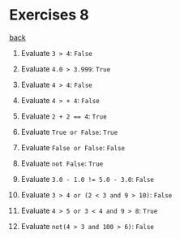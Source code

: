 # Exercises 8
[back](../)

1. Evaluate `3 > 4`:
	`False`

2. Evaluate `4.0 > 3.999`:
	`True`

3. Evaluate `4 > 4`:
	`False`

4. Evaluate `4 > + 4`:
	`False`

5. Evaluate `2 + 2 == 4`:
	`True`

6. Evaluate `True or False`:
	`True`

6. Evaluate `False or False`:
	`False`

6. Evaluate `not False`:
	`True`

6. Evaluate `3.0 - 1.0 != 5.0 - 3.0`:
	`False`

7. Evaluate `3 > 4 or (2 < 3 and 9 > 10)`:
	`False`

7. Evaluate `4 > 5 or 3 < 4 and 9 > 8`:
	`True`

9. Evaluate `not(4 > 3 and 100 > 6)`:
	`False`